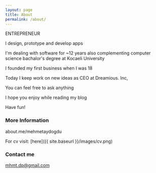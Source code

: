 ```yaml
---
layout: page
title: About
permalink: /about/
---
```


ENTREPRENEUR

I design, prototype and develop apps

I'm dealing with software for ~12 years also complementing computer science bachalor's degree at Kocaeli University

I founded my first business when I was 18

Today I keep work on new ideas as CEO at Dreamious. Inc,

You can feel free to ask anything 

I hope you enjoy while reading my blog

Have fun!

### More Information

about.me/mehmetaydogdu

For cv visit: [here]({{ site.baseurl }}/images/cv.png)

### Contact me

[mhmt.dp@gmail.com](mailto:mhmt.dp@gmail.com)